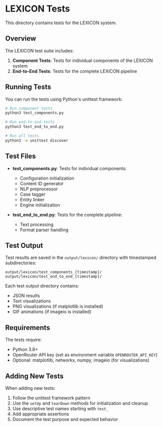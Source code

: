 # LEXICON Tests

This directory contains tests for the LEXICON system.

## Overview

The LEXICON test suite includes:

1. **Component Tests**: Tests for individual components of the LEXICON system
2. **End-to-End Tests**: Tests for the complete LEXICON pipeline

## Running Tests

You can run the tests using Python's unittest framework:

```bash
# Run component tests
python3 test_components.py

# Run end-to-end tests
python3 test_end_to_end.py

# Run all tests
python3 -m unittest discover
```

## Test Files

- **test_components.py**: Tests for individual components:
  - Configuration initialization
  - Content ID generator
  - NLP preprocessor
  - Case tagger
  - Entity linker
  - Engine initialization

- **test_end_to_end.py**: Tests for the complete pipeline:
  - Text processing
  - Format parser handling

## Test Output

Test results are saved in the `output/lexicon/` directory with timestamped subdirectories:

```
output/lexicon/test_components_[timestamp]/
output/lexicon/test_end_to_end_[timestamp]/
```

Each test output directory contains:
- JSON results
- Text visualizations
- PNG visualizations (if matplotlib is installed)
- GIF animations (if imageio is installed)

## Requirements

The tests require:
- Python 3.8+
- OpenRouter API key (set as environment variable `OPENROUTER_API_KEY`)
- Optional: matplotlib, networkx, numpy, imageio (for visualizations)

## Adding New Tests

When adding new tests:

1. Follow the unittest framework pattern
2. Use the `setUp` and `tearDown` methods for initialization and cleanup
3. Use descriptive test names starting with `test_`
4. Add appropriate assertions
5. Document the test purpose and expected behavior 